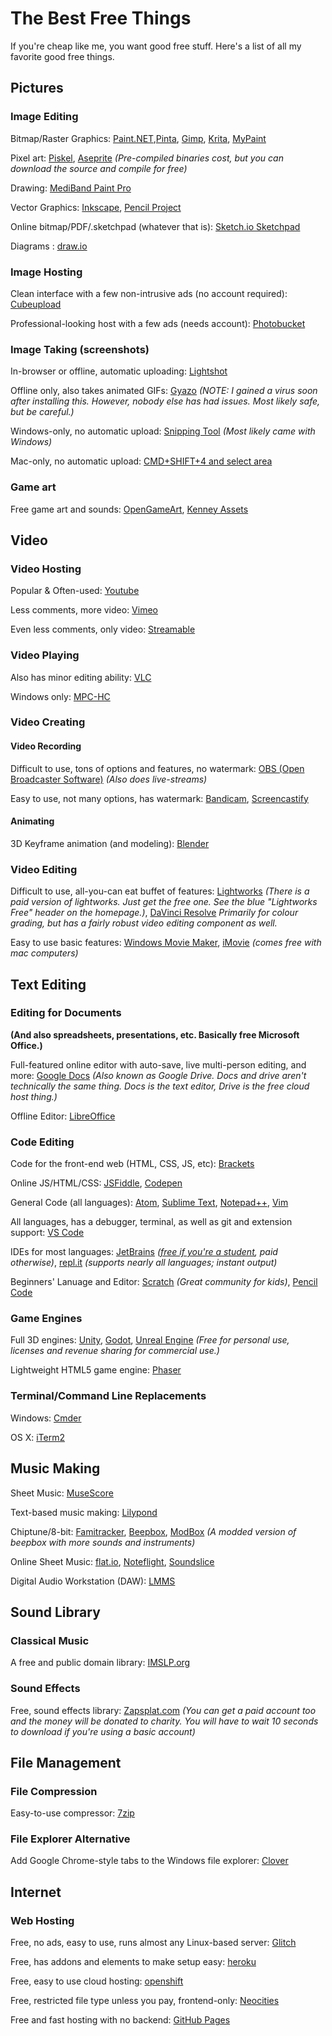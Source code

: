 # The Best Free Things
If you're cheap like me, you want good free stuff. Here's a list of all my favorite good free things.

## Pictures
### Image Editing
Bitmap/Raster Graphics: [Paint.NET](http://www.getpaint.net/index.html),[Pinta](https://pinta-project.com/pintaproject/pinta/), [Gimp](http://www.gimp.org/), [Krita](https://krita.org/en/), [MyPaint](http://mypaint.org/)

Pixel art: [Piskel](https://www.piskelapp.com), [Aseprite](http://www.aseprite.org/) *(Pre-compiled binaries cost, but you can download the source and compile for free)*

Drawing: [MediBand Paint Pro](http://medibangpaint.com/en/pc/)

Vector Graphics: [Inkscape](https://inkscape.org/en/), [Pencil Project](https://pencil.evolus.vn/)

Online bitmap/PDF/.sketchpad (whatever that is): [Sketch.io Sketchpad](https://sketch.io/sketchpad)

Diagrams : [draw.io](https://www.draw.io/)

### Image Hosting
Clean interface with a few non-intrusive ads (no account required): [Cubeupload](http://cubeupload.com/)

Professional-looking host with a few ads (needs account): [Photobucket](http://photobucket.com/)



### Image Taking (screenshots)
In-browser or offline, automatic uploading: [Lightshot](https://app.prntscr.com/)

Offline only, also takes animated GIFs: [Gyazo](https://gyazo.com/) *(NOTE: I gained a virus soon after installing this. However, nobody else has had issues. Most likely safe, but be careful.)*

Windows-only, no automatic upload: [Snipping Tool](http://windows.microsoft.com/en-us/windows/use-snipping-tool-capture-screen-shots#1TC=windows-8) *(Most likely came with Windows)*

Mac-only, no automatic upload: [CMD+SHIFT+4 and select area](https://support.apple.com/en-us/HT201361)

### Game art
Free game art and sounds: [OpenGameArt](http://opengameart.org/), [Kenney Assets](http://kenney.nl/assets)

## Video
### Video Hosting
Popular & Often-used: [Youtube](http://youtube.com/)

Less comments, more video: [Vimeo](http://vimeo.com/)

Even less comments, only video: [Streamable](https://streamable.com/)
### Video Playing
Also has minor editing ability: [VLC](http://www.videolan.org/vlc/index.html)

Windows only: [MPC-HC](https://mpc-hc.org/downloads/)

### Video Creating
#### Video Recording

Difficult to use, tons of options and features, no watermark: [OBS (Open Broadcaster Software)](https://obsproject.com/) *(Also does live-streams)*

Easy to use, not many options, has watermark: [Bandicam](http://www.bandicam.com/), [Screencastify](https://www.screencastify.com/)

#### Animating

3D Keyframe animation (and modeling): [Blender](http://www.blender.org/)

### Video Editing

Difficult to use, all-you-can eat buffet of features: [Lightworks](https://www.lwks.com/) *(There is a paid version of lightworks. Just get the free one. See the blue "Lightworks Free" header on the homepage.)*, [DaVinci Resolve](https://www.blackmagicdesign.com/uk/products/davinciresolve) *Primarily for colour grading, but has a fairly robust video editing component as well.*

Easy to use basic features: [Windows Movie Maker](http://windows.microsoft.com/en-us/windows/get-movie-maker-download), [iMovie](http://www.apple.com/mac/imovie/) *(comes free with mac computers)*

## Text Editing
### Editing for Documents
**(And also spreadsheets, presentations, etc. Basically free Microsoft Office.)**

Full-featured online editor with auto-save, live multi-person editing, and more: [Google Docs](http://docs.google.com/) *(Also known as Google Drive. Docs and drive aren't technically the same thing. Docs is the text editor, Drive is the free cloud host thing.)*

Offline Editor: [LibreOffice](https://www.libreoffice.org/download/libreoffice-fresh/)

### Code Editing

Code for the front-end web (HTML, CSS, JS, etc): [Brackets](http://brackets.io/)

Online JS/HTML/CSS: [JSFiddle](https://jsfiddle.net), [Codepen](http://codepen.io/)

General Code (all languages):  [Atom](https://atom.io/), [Sublime Text](http://www.sublimetext.com/), [Notepad++](https://notepad-plus-plus.org), [Vim](https://www.vim.org/)

All languages, has a debugger, terminal, as well as git and extension support: [VS Code](https://code.visualstudio.com/)

IDEs for most languages: [JetBrains](https://www.jetbrains.com/) *([free if you're a student](https://www.jetbrains.com/student/), paid otherwise)*, [repl.it](https://repl.it/) *(supports nearly all languages; instant output)*

Beginners' Lanuage and Editor: [Scratch](https://scratch.mit.edu/) *(Great community for kids)*, [Pencil Code](http://pencilcode.net/)

### Game Engines
Full 3D engines: [Unity](https://unity3d.com/), [Godot](https://godotengine.org/), [Unreal Engine](https://www.unrealengine.com/what-is-unreal-engine-4) *(Free for personal use, licenses and revenue sharing for commercial use.)*

Lightweight HTML5 game engine: [Phaser](http://phaser.io/)

### Terminal/Command Line Replacements

Windows: [Cmder](http://cmder.net/)

OS X: [iTerm2](https://www.iterm2.com/)

## Music Making

Sheet Music: [MuseScore](https://musescore.org/)

Text-based music making: [Lilypond](http://www.lilypond.org)

Chiptune/8-bit: [Famitracker](http://famitracker.com/), [Beepbox](http://beepbox.co), [ModBox](https://moddedbeepbox.github.io/3.0/) *(A modded version of beepbox with more sounds and instruments)*

Online Sheet Music: [flat.io](https://flat.io/), [Noteflight](noteflight.com), [Soundslice](https://www.soundslice.com/)

Digital Audio Workstation (DAW): [LMMS](https://lmms.io/)
## Sound Library
### Classical Music
A free and public domain library: [IMSLP.org](http://imslp.org/) 
### Sound Effects
Free, sound effects library: [Zapsplat.com](http://zapsplat.com) *(You can get a paid account too and the money will be donated to charity. You will have to wait 10 seconds to download if you're using a basic account)*

## File Management

### File Compression

Easy-to-use compressor: [7zip](http://www.7-zip.org/)

### File Explorer Alternative

Add Google Chrome-style tabs to the Windows file explorer: [Clover](http://ejie.me/)  

## Internet
### Web Hosting
Free, no ads, easy to use, runs almost any Linux-based server: [Glitch](https://glitch.com)

Free, has addons and elements to make setup easy: [heroku](https://heroku.com)  

Free, easy to use cloud hosting: [openshift](http://openshift.com)

Free, restricted file type unless you pay, frontend-only: [Neocities](https://neocities.org/)

Free and fast hosting with no backend: [GitHub Pages](https://pages.github.com)
